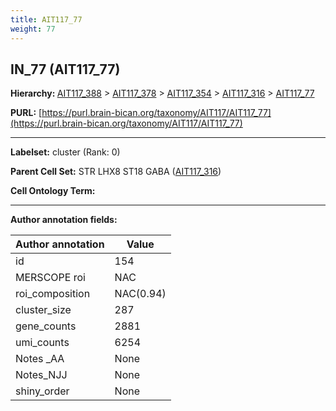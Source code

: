 ```yaml
---
title: AIT117_77
weight: 77
---
```

## IN_77 (AIT117_77)
<b>Hierarchy: </b>
[AIT117_388](../AIT117_388) >
[AIT117_378](../AIT117_378) >
[AIT117_354](../AIT117_354) >
[AIT117_316](../AIT117_316) >
[AIT117_77](../AIT117_77)

**PURL:** [https://purl.brain-bican.org/taxonomy/AIT117/AIT117_77](https://purl.brain-bican.org/taxonomy/AIT117/AIT117_77)

---


**Labelset:** cluster (Rank: 0)

**Parent Cell Set:** STR LHX8 ST18 GABA ([AIT117_316](../AIT117_316))



**Cell Ontology Term:** 

[MARKER GENES.]: #


---

[TRANSFERRED ANNOTATIONS.]: #


[AUTHOR ANNOTATION FIELDS.]: #


**Author annotation fields:**

| Author annotation | Value |
|-------------------|-------|
|id|154|
|MERSCOPE roi|NAC|
|roi_composition|NAC(0.94)|
|cluster_size|287|
|gene_counts|2881|
|umi_counts|6254|
|Notes _AA|None|
|Notes_NJJ|None|
|shiny_order|None|
